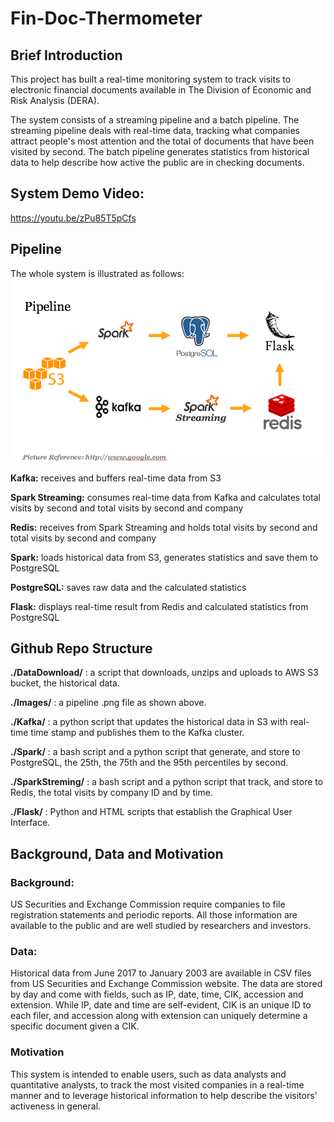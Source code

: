 # Fin-Doc-Thermometer


## Brief Introduction
This project has built a real-time monitoring system to track visits to electronic financial documents available in The Division of Economic and Risk Analysis (DERA). 

The system consists of a streaming pipeline and a batch pipeline. The streaming pipeline deals with real-time data, tracking what companies attract people's most attention and the total of documents that have been visited by second. The batch pipeline generates statistics from historical data to help describe how active the public are in checking documents. 

## System Demo Video:
https://youtu.be/zPu85T5pCfs


## Pipeline
The whole system is illustrated as follows:
![Pipeline Image](https://github.com/Eethen/Fin-Doc-Thermometer/blob/master/Images/Screen%20Shot%202018-07-02%20at%202.35.16%20PM.png)

**Kafka:**           receives and buffers real-time data from S3

**Spark Streaming:** consumes real-time data from Kafka and calculates total visits by second and total visits by second and company

**Redis:**           receives from Spark Streaming and holds total visits by second and total visits by second and company

**Spark:**           loads historical data from S3, generates statistics and save them to PostgreSQL

**PostgreSQL:**      saves raw data and the calculated statistics

**Flask:**           displays real-time result from Redis and calculated statistics from PostgreSQL


## Github Repo Structure
**./DataDownload/**  : a script that downloads, unzips and uploads to AWS S3 bucket, the historical data.

**./Images/**        : a pipeline .png file as shown above.

**./Kafka/**         : a python script that updates the historical data in S3 with real-time time stamp and publishes them to the Kafka cluster.

**./Spark/**         : a bash script and a python script that generate, and store to PostgreSQL, the 25th, the 75th and the 95th percentiles by second.

**./SparkStreming/** : a bash script and a python script that track, and store to Redis, the total visits by company ID and by time.

**./Flask/**         : Python and HTML scripts that establish the Graphical User Interface.


## Background, Data and Motivation

### Background:
US Securities and Exchange Commission require companies to file registration statements and periodic reports. All those information are available to the public and are well studied by researchers and investors. 

### Data:
Historical data from June 2017 to January 2003 are available in CSV files from US Securities and Exchange Commission website. The data are stored by day and come with fields, such as IP, date, time, CIK, accession and extension. While IP, date and time are self-evident, CIK is an unique ID to each filer, and accession along with extension can uniquely determine a specific document given a CIK. 

### Motivation
This system is intended to enable users, such as data analysts and quantitative analysts, to track the most visited companies in a real-time manner and to leverage historical information to help describe the visitors' activeness in general.
